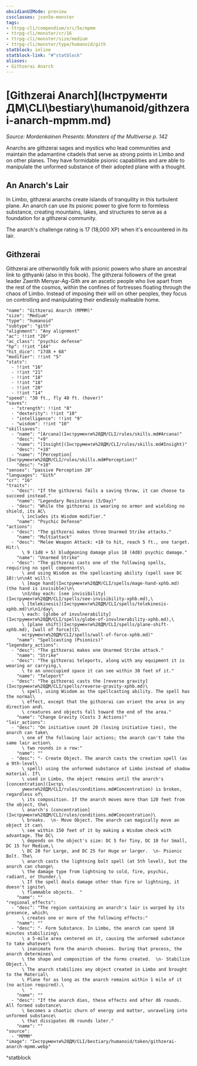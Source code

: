 ```yaml
---
obsidianUIMode: preview
cssclasses: json5e-monster
tags:
- ttrpg-cli/compendium/src/5e/mpmm
- ttrpg-cli/monster/cr/16
- ttrpg-cli/monster/size/medium
- ttrpg-cli/monster/type/humanoid/gith
statblock: inline
statblock-link: "#^statblock"
aliases:
- Githzerai Anarch
---
```

# [Githzerai Anarch](Інструменти ДМ\CLI\bestiary\humanoid/githzerai-anarch-mpmm.md)
*Source: Mordenkainen Presents: Monsters of the Multiverse p. 142*  

Anarchs are githzerai sages and mystics who lead communities and maintain the adamantine citadels that serve as strong points in Limbo and on other planes. They have formidable psionic capabilities and are able to manipulate the unformed substance of their adopted plane with a thought.

## An Anarch's Lair

In Limbo, githzerai anarchs create islands of tranquility in this turbulent plane. An anarch can use its psionic power to give form to formless substance, creating mountains, lakes, and structures to serve as a foundation for a githzerai community.

The anarch's challenge rating is 17 (18,000 XP) when it's encountered in its lair.

## Githzerai

Githzerai are otherworldly folk with psionic powers who share an ancestral link to githyanki (also in this book). The githzerai followers of the great leader Zaerith Menyar-Ag-Gith are an ascetic people who live apart from the rest of the cosmos, within the confines of fortresses floating through the chaos of Limbo. Instead of imposing their will on other peoples, they focus on controlling and manipulating their endlessly malleable home.

```statblock
"name": "Githzerai Anarch (MPMM)"
"size": "Medium"
"type": "humanoid"
"subtype": "gith"
"alignment": "Any alignment"
"ac": !!int "20"
"ac_class": "psychic defense"
"hp": !!int "144"
"hit_dice": "17d8 + 68"
"modifier": !!int "5"
"stats":
  - !!int "16"
  - !!int "21"
  - !!int "18"
  - !!int "18"
  - !!int "20"
  - !!int "14"
"speed": "30 ft., fly 40 ft. (hover)"
"saves":
  - "strength": !!int "8"
  - "dexterity": !!int "10"
  - "intelligence": !!int "9"
  - "wisdom": !!int "10"
"skillsaves":
  - "name": "[Arcana](Інструменти%20ДМ/CLI/rules/skills.md#Arcana)"
    "desc": "+9"
  - "name": "[Insight](Інструменти%20ДМ/CLI/rules/skills.md#Insight)"
    "desc": "+10"
  - "name": "[Perception](Інструменти%20ДМ/CLI/rules/skills.md#Perception)"
    "desc": "+10"
"senses": "passive Perception 20"
"languages": "Gith"
"cr": "16"
"traits":
  - "desc": "If the githzerai fails a saving throw, it can choose to succeed instead."
    "name": "Legendary Resistance (3/Day)"
  - "desc": "While the githzerai is wearing no armor and wielding no shield, its AC\
      \ includes its Wisdom modifier."
    "name": "Psychic Defense"
"actions":
  - "desc": "The githzerai makes three Unarmed Strike attacks."
    "name": "Multiattack"
  - "desc": "Melee Weapon Attack: +10 to hit, reach 5 ft., one target. Hit:\
      \ 9 (1d8 + 5) bludgeoning damage plus 18 (4d8) psychic damage."
    "name": "Unarmed Strike"
  - "desc": "The githzerai casts one of the following spells, requiring no spell components\
      \ and using Wisdom as the spellcasting ability (spell save DC 18):\n\nAt will:\
      \ [mage hand](Інструменти%20ДМ/CLI/spells/mage-hand-xphb.md) (the hand is invisible)\n\
      \n3/day each: [see invisibility](Інструменти%20ДМ/CLI/spells/see-invisibility-xphb.md),\
      \ [telekinesis](Інструменти%20ДМ/CLI/spells/telekinesis-xphb.md)\n\n1/day\
      \ each: [globe of invulnerability](Інструменти%20ДМ/CLI/spells/globe-of-invulnerability-xphb.md),\
      \ [plane shift](Інструменти%20ДМ/CLI/spells/plane-shift-xphb.md), [wall of force](І\
      нструменти%20ДМ/CLI/spells/wall-of-force-xphb.md)"
    "name": "Spellcasting (Psionics)"
"legendary_actions":
  - "desc": "The githzerai makes one Unarmed Strike attack."
    "name": "Strike"
  - "desc": "The githzerai teleports, along with any equipment it is wearing or carrying,\
      \ to an unoccupied space it can see within 30 feet of it."
    "name": "Teleport"
  - "desc": "The githzerai casts the [reverse gravity](Інструменти%20ДМ/CLI/spells/reverse-gravity-xphb.md)\
      \ spell, using Wisdom as the spellcasting ability. The spell has the normal\
      \ effect, except that the githzerai can orient the area in any direction and\
      \ creatures and objects fall toward the end of the area."
    "name": "Change Gravity (Costs 3 Actions)"
"lair_actions":
  - "desc": "On initiative count 20 (losing initiative ties), the anarch can take\
      \ one of the following lair actions; the anarch can't take the same lair action\
      \ two rounds in a row:"
    "name": ""
  - "desc": "- Create Object. The anarch casts the creation spell (as a 9th-level\
      \ spell) using the unformed substance of Limbo instead of shadow material. If\
      \ used in Limbo, the object remains until the anarch's [concentration](Інстр\
      ументи%20ДМ/CLI/rules/conditions.md#Concentration) is broken, regardless of\
      \ its composition. If the anarch moves more than 120 feet from the object, the\
      \ anarch's [concentration](Інструменти%20ДМ/CLI/rules/conditions.md#Concentration)\
      \ breaks.  \n- Move Object. The anarch can magically move an object it can\
      \ see within 150 feet of it by making a Wisdom check with advantage. The DC\
      \ depends on the object's size: DC 5 for Tiny, DC 10 for Small, DC 15 for Medium,\
      \ DC 20 for Large, and DC 25 for Huge or larger.  \n- Psionic Bolt. The\
      \ anarch casts the lightning bolt spell (at 5th level), but the anarch can change\
      \ the damage type from lightning to cold, fire, psychic, radiant, or thunder.\
      \ If the spell deals damage other than fire or lightning, it doesn't ignite\
      \ flammable objects.  "
    "name": ""
"regional_effects":
  - "desc": "The region containing an anarch's lair is warped by its presence, which\
      \ creates one or more of the following effects:"
    "name": ""
  - "desc": "- Form Substance. In Limbo, the anarch can spend 10 minutes stabilizing\
      \ a 5-mile area centered on it, causing the unformed substance to take whatever\
      \ inanimate form the anarch chooses. During that process, the anarch determines\
      \ the shape and composition of the forms created.  \n- Stabilize Object.\
      \ The anarch stabilizes any object created in Limbo and brought to the Material\
      \ Plane for as long as the anarch remains within 1 mile of it (no action required).\
      \  "
    "name": ""
  - "desc": "If the anarch dies, these effects end after d6 rounds. All formed substance\
      \ becomes a chaotic churn of energy and matter, unraveling into unformed substance\
      \ that dissipates d6 rounds later."
    "name": ""
"source":
  - "MPMM"
"image": "Інструменти%20ДМ/CLI/bestiary/humanoid/token/githzerai-anarch-mpmm.webp"
```
^statblock